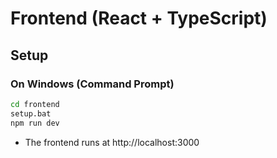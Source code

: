 # Frontend (React + TypeScript)

## Setup

### On Windows (Command Prompt)
```bat
cd frontend
setup.bat
npm run dev
```
- The frontend runs at http://localhost:3000  

